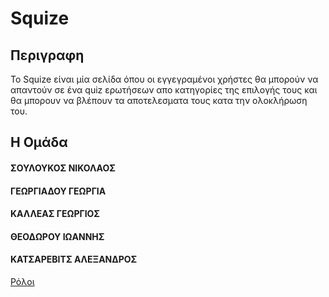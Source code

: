 #  Squize

## Περιγραφη

Το Squize είναι μία σελίδα όπου οι εγγεγραμένοι χρήστες θα μπορούν να απαντούν σε ένα quiz ερωτήσεων απο κατηγορίες της επιλογής τους και θα μπορουν να βλέπουν τα αποτελεσματα τους κατα την ολοκλήρωση του.


## Η Ομάδα

#### ΣΟΥΛΟΥΚΟΣ ΝΙΚΟΛΑΟΣ
#### ΓΕΩΡΓΙΑΔΟΥ ΓΕΩΡΓΙΑ
#### ΚΑΛΛΕΑΣ ΓΕΩΡΓΙΟΣ
#### ΘΕΟΔΩΡΟΥ ΙΩΑΝΝΗΣ
#### ΚΑΤΣΑΡΕΒΙΤΣ ΑΛΕΞΑΝΔΡΟΣ

[Ρόλοι]()
